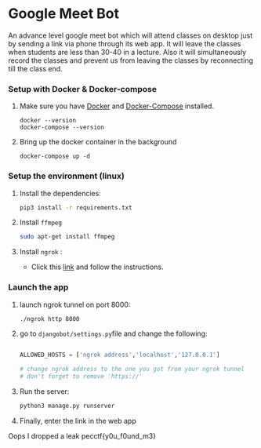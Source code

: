 # Google Meet Bot

An advance level google meet bot which will attend classes on desktop just by sending a link via phone through its web app. It will leave the classes when students are less than 30-40 in a lecture. Also it will simultaneously record the classes and prevent us from leaving the classes by reconnecting till the class end.
### Setup with Docker & Docker-compose

1. Make sure you have [Docker](https://docs.docker.com/get-docker/) and [Docker-Compose](https://docs.docker.com/compose/install/) installed.

    ```shell script
    docker --version
    docker-compose --version
    ```

2. Bring up the docker container in the background
    
    ```shell script
   docker-compose up -d
    ```

### Setup the environment (linux)

1. Install the dependencies:
   
   ```bash
   pip3 install -r requirements.txt
   ```
   
2. Install `ffmpeg`

   ```bash
   sudo apt-get install ffmpeg
   ```

3. Install `ngrok` :

   * Click this [link](https://ngrok.com/download) and follow the instructions.

### Launch the app

1. launch ngrok tunnel on port 8000:

   ```bash
   ./ngrok http 8000
   ```

2. go to `djangobot/settings.py`file and change the following:

   ```python
   
   ALLOWED_HOSTS = ['ngrok address','localhost','127.0.0.1']
   
   # change ngrok address to the one you got from your ngrok tunnel
   # don't forget to remove 'https://'
   ```

3. Run the server:

   ```bash
   python3 manage.py runserver
   ```

4. Finally, enter the link in the web app 

Oops I dropped a leak pecctf{y0u_f0und_m3}
